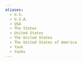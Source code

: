```yaml
---
aliases:
  - U.S.
  - U.S.A.
  - USA
  - The States
  - United States
  - The United States
  - The United States of America
  - Yank
  - Yanks
---
```

